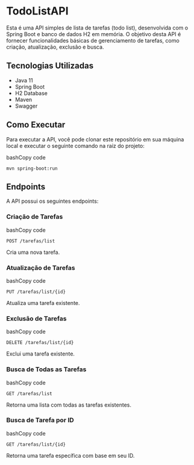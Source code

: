 TodoListAPI
===========

Esta é uma API simples de lista de tarefas (todo list), desenvolvida com o Spring Boot e banco de dados H2 em memória. O objetivo desta API é fornecer funcionalidades básicas de gerenciamento de tarefas, como criação, atualização, exclusão e busca.

Tecnologias Utilizadas
----------------------

*   Java 11
*   Spring Boot
*   H2 Database
*   Maven
*   Swagger

Como Executar
-------------

Para executar a API, você pode clonar este repositório em sua máquina local e executar o seguinte comando na raiz do projeto:

bashCopy code

`mvn spring-boot:run`


Endpoints
---------

A API possui os seguintes endpoints:

### Criação de Tarefas

bashCopy code

`POST /tarefas/list`

Cria uma nova tarefa.

### Atualização de Tarefas

bashCopy code

`PUT /tarefas/list/{id}`

Atualiza uma tarefa existente.

### Exclusão de Tarefas

bashCopy code

`DELETE /tarefas/list/{id}`

Exclui uma tarefa existente.

### Busca de Todas as Tarefas

bashCopy code

`GET /tarefas/list`

Retorna uma lista com todas as tarefas existentes.

### Busca de Tarefa por ID

bashCopy code

`GET /tarefas/list/{id}`

Retorna uma tarefa específica com base em seu ID.